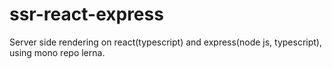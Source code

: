 # ssr-react-express
Server side rendering on react(typescript) and express(node js, typescript), using mono repo lerna.

